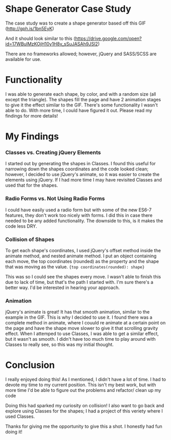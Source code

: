# Shape Generator Case Study

The case study was to create a shape generator based off this GIF
(http://gph.is/1bn5EyK)

And it should look similar to this
(https://drive.google.com/open?id=17WBulMzKOjH10y1H8v_sSuJASAh9JSl2)

There are no frameworks allowed; however, jQuery and SASS/SCSS are available for use.

# Functionality
I was able to generate each shape, by color, and with a random size (all except the triangle). The shapes fill the page and have 2 animation stages to give it the effect similar to the GIF. There's some functionality I wasn't able to do. With more time, I could have figured it out. Please read my findings for more details!

# My Findings

### Classes vs. Creating jQuery Elements
I started out by generating the shapes in Classes. I found this useful for narrowing down the shapes coordinates and the code looked clean; however, I decided to use jQuery's animate, so it was easier to create the elements using jQuery. If I had more time I may have revisited Classes and used that for the shapes.

### Radio Forms vs. Not Using Radio Forms
I could have easily used a radio form but with some of the new ES6-7 features, they don't work too nicely with forms. I did this in case there needed to be any added functionality. The downside to this, is it makes the code less DRY.

### Collision of Shapes
To get each shape's coordinates, I used jQuery's offset method inside the animate method, and nested animate method. I put an object containing each move, the top coordinates (rounded) as the property and the shape that was moving as the value.
```{top coordinates(rounded): shape}```

This was so I could see the shapes every move. I wasn't able to finish this due to lack of time, but that's the path I started with. I'm sure there's a better way. I'd be interested in hearing your approach.

### Animation
jQuery's animate is great! It has that smooth animation, similar to the example in the GIF. This is why I decided to use it. I found there was a complete method in animate, where I couuld re animate at a certain point on the page and have the shape move slower to give it that scrolling gravity effect. When I attemped to use Classes, I was able to get a similar effect, but it wasn't as smooth. I didn't have too much time to play around with Classes to really see, so this was my initial thought.

# Conclusion
I really enjoyed doing this! As I mentioned, I didn't have a lot of time. I had to devote my time to my current position. This isn't my best work, but with more time I'd be able to figure out the problems and refactor/ clean up my code

Doing this had sparked my curiosity on collision! I also want to go back and explore using Classes for the shapes; I had a project of this veriety where I used Classes.

Thanks for giving me the opportunity to give this a shot. I honestly had fun doing it!
